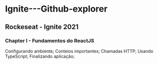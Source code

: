 # Ignite---Github-explorer
## Rockeseat - Ignite 2021
### Chapter I -  Fundamentos do ReactJS
  Configurando ambiente;
  Conteios importantes;
  Chamadas HTTP;
  Usando TypeScript;
  Finalizando aplicação;
